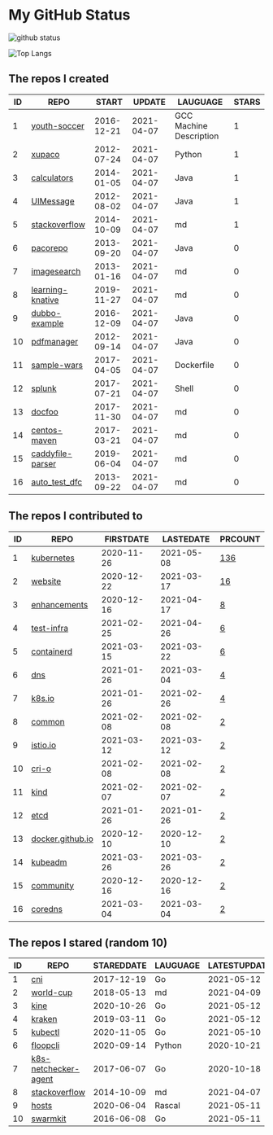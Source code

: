 # My GitHub Status

<img src="https://github-readme-stats-1.yihong0618.vercel.app/api?username=pacoxu&show_icons=true&&&hide_title=true&count_private=true" alt="github status" />

![Top Langs](https://github-readme-stats-1.yihong0618.vercel.app/api/top-langs/?username=pacoxu&layout=compact)

<!--START_SECTION:my_github-->
## The repos I created
| ID |                              REPO                              |   START    |   UPDATE   |        LAUGUAGE         | STARS |
|----|----------------------------------------------------------------|------------|------------|-------------------------|-------|
|  1 | [youth-soccer](https://github.com/pacoxu/youth-soccer)         | 2016-12-21 | 2021-04-07 | GCC Machine Description |     1 |
|  2 | [xupaco](https://github.com/pacoxu/xupaco)                     | 2012-07-24 | 2021-04-07 | Python                  |     1 |
|  3 | [calculators](https://github.com/pacoxu/calculators)           | 2014-01-05 | 2021-04-07 | Java                    |     1 |
|  4 | [UIMessage](https://github.com/pacoxu/UIMessage)               | 2012-08-02 | 2021-04-07 | Java                    |     1 |
|  5 | [stackoverflow](https://github.com/pacoxu/stackoverflow)       | 2014-10-09 | 2021-04-07 | md                      |     1 |
|  6 | [pacorepo](https://github.com/pacoxu/pacorepo)                 | 2013-09-20 | 2021-04-07 | Java                    |     0 |
|  7 | [imagesearch](https://github.com/pacoxu/imagesearch)           | 2013-01-16 | 2021-04-07 | md                      |     0 |
|  8 | [learning-knative](https://github.com/pacoxu/learning-knative) | 2019-11-27 | 2021-04-07 | md                      |     0 |
|  9 | [dubbo-example](https://github.com/pacoxu/dubbo-example)       | 2016-12-09 | 2021-04-07 | Java                    |     0 |
| 10 | [pdfmanager](https://github.com/pacoxu/pdfmanager)             | 2012-09-14 | 2021-04-07 | Java                    |     0 |
| 11 | [sample-wars](https://github.com/pacoxu/sample-wars)           | 2017-04-05 | 2021-04-07 | Dockerfile              |     0 |
| 12 | [splunk](https://github.com/pacoxu/splunk)                     | 2017-07-21 | 2021-04-07 | Shell                   |     0 |
| 13 | [docfoo](https://github.com/pacoxu/docfoo)                     | 2017-11-30 | 2021-04-07 | md                      |     0 |
| 14 | [centos-maven](https://github.com/pacoxu/centos-maven)         | 2017-03-21 | 2021-04-07 | md                      |     0 |
| 15 | [caddyfile-parser](https://github.com/pacoxu/caddyfile-parser) | 2019-06-04 | 2021-04-07 | md                      |     0 |
| 16 | [auto_test_dfc](https://github.com/pacoxu/auto_test_dfc)       | 2013-09-22 | 2021-04-07 | md                      |     0 |

## The repos I contributed to
| ID |                              REPO                              | FIRSTDATE  | LASTEDATE  |                                     PRCOUNT                                     |
|----|----------------------------------------------------------------|------------|------------|---------------------------------------------------------------------------------|
|  1 | [kubernetes](https://github.com/kubernetes/kubernetes)         | 2020-11-26 | 2021-05-08 | [136](https://github.com/kubernetes/kubernetes/pulls?q=is%3Apr+author%3Apacoxu) |
|  2 | [website](https://github.com/kubernetes/website)               | 2020-12-22 | 2021-03-17 | [16](https://github.com/kubernetes/website/pulls?q=is%3Apr+author%3Apacoxu)     |
|  3 | [enhancements](https://github.com/kubernetes/enhancements)     | 2020-12-16 | 2021-04-17 | [8](https://github.com/kubernetes/enhancements/pulls?q=is%3Apr+author%3Apacoxu) |
|  4 | [test-infra](https://github.com/kubernetes/test-infra)         | 2021-02-25 | 2021-04-26 | [6](https://github.com/kubernetes/test-infra/pulls?q=is%3Apr+author%3Apacoxu)   |
|  5 | [containerd](https://github.com/containerd/containerd)         | 2021-03-15 | 2021-03-22 | [6](https://github.com/containerd/containerd/pulls?q=is%3Apr+author%3Apacoxu)   |
|  6 | [dns](https://github.com/kubernetes/dns)                       | 2021-01-26 | 2021-03-04 | [4](https://github.com/kubernetes/dns/pulls?q=is%3Apr+author%3Apacoxu)          |
|  7 | [k8s.io](https://github.com/kubernetes/k8s.io)                 | 2021-01-26 | 2021-02-26 | [4](https://github.com/kubernetes/k8s.io/pulls?q=is%3Apr+author%3Apacoxu)       |
|  8 | [common](https://github.com/containers/common)                 | 2021-02-08 | 2021-02-08 | [2](https://github.com/containers/common/pulls?q=is%3Apr+author%3Apacoxu)       |
|  9 | [istio.io](https://github.com/istio/istio.io)                  | 2021-03-12 | 2021-03-12 | [2](https://github.com/istio/istio.io/pulls?q=is%3Apr+author%3Apacoxu)          |
| 10 | [cri-o](https://github.com/cri-o/cri-o)                        | 2021-02-08 | 2021-02-08 | [2](https://github.com/cri-o/cri-o/pulls?q=is%3Apr+author%3Apacoxu)             |
| 11 | [kind](https://github.com/kubernetes-sigs/kind)                | 2021-02-07 | 2021-02-07 | [2](https://github.com/kubernetes-sigs/kind/pulls?q=is%3Apr+author%3Apacoxu)    |
| 12 | [etcd](https://github.com/etcd-io/etcd)                        | 2021-01-26 | 2021-01-26 | [2](https://github.com/etcd-io/etcd/pulls?q=is%3Apr+author%3Apacoxu)            |
| 13 | [docker.github.io](https://github.com/docker/docker.github.io) | 2020-12-10 | 2020-12-10 | [2](https://github.com/docker/docker.github.io/pulls?q=is%3Apr+author%3Apacoxu) |
| 14 | [kubeadm](https://github.com/kubernetes/kubeadm)               | 2021-03-26 | 2021-03-26 | [2](https://github.com/kubernetes/kubeadm/pulls?q=is%3Apr+author%3Apacoxu)      |
| 15 | [community](https://github.com/kubernetes/community)           | 2020-12-16 | 2020-12-16 | [2](https://github.com/kubernetes/community/pulls?q=is%3Apr+author%3Apacoxu)    |
| 16 | [coredns](https://github.com/coredns/coredns)                  | 2021-03-04 | 2021-03-04 | [2](https://github.com/coredns/coredns/pulls?q=is%3Apr+author%3Apacoxu)         |

## The repos I stared (random 10)
| ID |                                   REPO                                   | STAREDDATE | LAUGUAGE | LATESTUPDATE |
|----|--------------------------------------------------------------------------|------------|----------|--------------|
|  1 | [cni](https://github.com/containernetworking/cni)                        | 2017-12-19 | Go       | 2021-05-12   |
|  2 | [world-cup](https://github.com/openfootball/world-cup)                   | 2018-05-13 | md       | 2021-04-09   |
|  3 | [kine](https://github.com/k3s-io/kine)                                   | 2020-10-26 | Go       | 2021-05-12   |
|  4 | [kraken](https://github.com/uber/kraken)                                 | 2019-03-11 | Go       | 2021-05-12   |
|  5 | [kubectl](https://github.com/kubernetes/kubectl)                         | 2020-11-05 | Go       | 2021-05-10   |
|  6 | [floopcli](https://github.com/ForwardLoopLLC/floopcli)                   | 2020-09-14 | Python   | 2020-10-21   |
|  7 | [k8s-netchecker-agent](https://github.com/Mirantis/k8s-netchecker-agent) | 2017-06-07 | Go       | 2020-10-18   |
|  8 | [stackoverflow](https://github.com/pacoxu/stackoverflow)                 | 2014-10-09 | md       | 2021-04-07   |
|  9 | [hosts](https://github.com/kelthuzadx/hosts)                             | 2020-06-04 | Rascal   | 2021-05-11   |
| 10 | [swarmkit](https://github.com/docker/swarmkit)                           | 2016-06-08 | Go       | 2021-05-11   |

<!--END_SECTION:my_github-->
